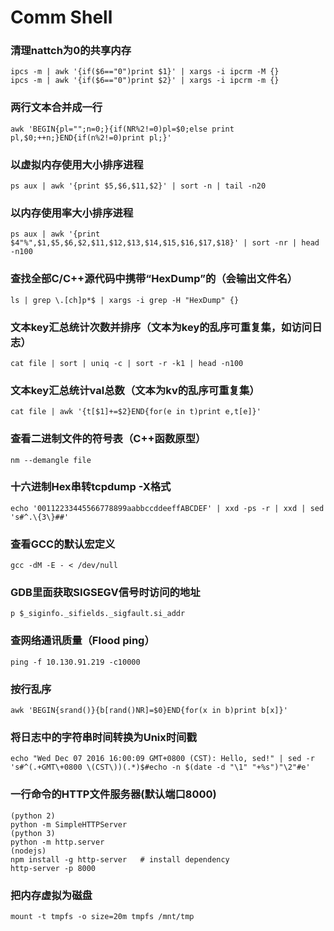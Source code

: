 Comm Shell
=====

### 清理nattch为0的共享内存
    ipcs -m | awk '{if($6=="0")print $1}' | xargs -i ipcrm -M {}
    ipcs -m | awk '{if($6=="0")print $2}' | xargs -i ipcrm -m {}

### 两行文本合并成一行
    awk 'BEGIN{pl="";n=0;}{if(NR%2!=0)pl=$0;else print pl,$0;++n;}END{if(n%2!=0)print pl;}'

### 以虚拟内存使用大小排序进程
    ps aux | awk '{print $5,$6,$11,$2}' | sort -n | tail -n20

### 以内存使用率大小排序进程
    ps aux | awk '{print $4"%",$1,$5,$6,$2,$11,$12,$13,$14,$15,$16,$17,$18}' | sort -nr | head -n100

### 查找全部C/C++源代码中携带“HexDump”的（会输出文件名）
    ls | grep \.[ch]p*$ | xargs -i grep -H "HexDump" {}

### 文本key汇总统计次数并排序（文本为key的乱序可重复集，如访问日志）
    cat file | sort | uniq -c | sort -r -k1 | head -n100

### 文本key汇总统计val总数（文本为kv的乱序可重复集）
    cat file | awk '{t[$1]+=$2}END{for(e in t)print e,t[e]}'

### 查看二进制文件的符号表（C++函数原型）
    nm --demangle file

### 十六进制Hex串转tcpdump -X格式
    echo '00112233445566778899aabbccddeeffABCDEF' | xxd -ps -r | xxd | sed 's#^.\{3\}##'

### 查看GCC的默认宏定义
    gcc -dM -E - < /dev/null

### GDB里面获取SIGSEGV信号时访问的地址
    p $_siginfo._sifields._sigfault.si_addr

### 查网络通讯质量（Flood ping）
    ping -f 10.130.91.219 -c10000

### 按行乱序
    awk 'BEGIN{srand()}{b[rand()NR]=$0}END{for(x in b)print b[x]}'

### 将日志中的字符串时间转换为Unix时间戳
    echo "Wed Dec 07 2016 16:00:09 GMT+0800 (CST): Hello, sed!" | sed -r 's#^(.+GMT\+0800 \(CST\))(.*)$#echo -n $(date -d "\1" "+%s")"\2"#e'

### 一行命令的HTTP文件服务器(默认端口8000)
    (python 2)
    python -m SimpleHTTPServer
    (python 3)
    python -m http.server
    (nodejs)
    npm install -g http-server   # install dependency
    http-server -p 8000

### 把内存虚拟为磁盘
    mount -t tmpfs -o size=20m tmpfs /mnt/tmp
